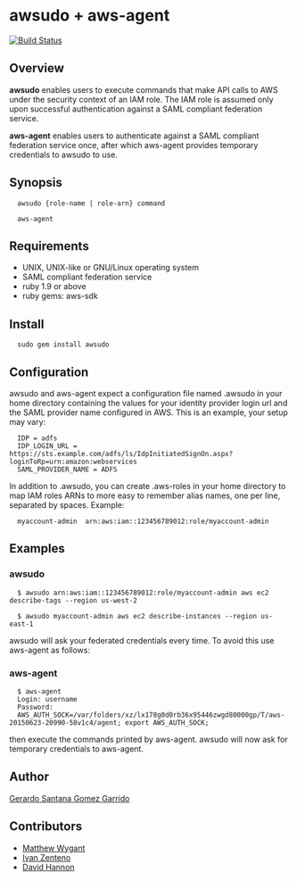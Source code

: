 awsudo + aws-agent
==================

[![Build Status](https://travis-ci.org/electronicarts/awsudo.svg?branch=master)](https://travis-ci.org/electronicarts/awsudo)

Overview
------------

**awsudo** enables users to execute commands that make API calls to AWS under
the security context of an IAM role. The IAM role is assumed only upon
successful authentication against a SAML compliant federation service.

**aws-agent** enables users to authenticate against a SAML compliant federation
service once, after which aws-agent provides temporary credentials to awsudo
to use.

Synopsis
------------

      awsudo {role-name | role-arn} command
     
      aws-agent
     
Requirements
------------

  * UNIX, UNIX-like or GNU/Linux operating system
  * SAML compliant federation service
  * ruby 1.9 or above
  * ruby gems: aws-sdk

Install
------------

      sudo gem install awsudo

Configuration
------------

awsudo and aws-agent expect a configuration file named .awsudo in your home directory
containing the values for your identity provider login url and the SAML provider name
configured in AWS. This is an example, your setup may vary:

      IDP = adfs
      IDP_LOGIN_URL = https://sts.example.com/adfs/ls/IdpInitiatedSignOn.aspx?loginToRp=urn:amazon:webservices
      SAML_PROVIDER_NAME = ADFS

In addition to .awsudo, you can create .aws-roles in your home directory to map
IAM roles ARNs to more easy to remember alias names, one per line, separated by spaces. Example:

      myaccount-admin  arn:aws:iam::123456789012:role/myaccount-admin
 
Examples
------------

### awsudo

      $ awsudo arn:aws:iam::123456789012:role/myaccount-admin aws ec2 describe-tags --region us-west-2
    
      $ awsudo myaccount-admin aws ec2 describe-instances --region us-east-1

awsudo will ask your federated credentials every time. To avoid this use aws-agent as follows:

### aws-agent

      $ aws-agent
      Login: username
      Password:
      AWS_AUTH_SOCK=/var/folders/xz/lx178g0d0rb36x95446zwgd80000gp/T/aws-20150623-20990-58v1c4/agent; export AWS_AUTH_SOCK;

then execute the commands printed by aws-agent. awsudo will now ask for temporary credentials to aws-agent.

Author
-------

[Gerardo Santana Gomez Garrido](https://github.com/santana)

Contributors
-------------
  * [Matthew Wygant](https://github.com/mkwygant)
  * [Ivan Zenteno](https://github.com/k001)
  * [David Hannon](https://github.com/dhannon)
